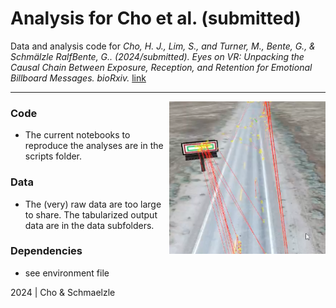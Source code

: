 Analysis for Cho et al. (submitted)
=============================================

Data and analysis code for *Cho, H. J., Lim, S., and Turner, M., Bente, G., & Schmälzle RalfBente, G.. (2024/submitted). Eyes on VR: Unpacking the Causal Chain Between Exposure, Reception, and Retention for Emotional Billboard Messages. bioRxiv.* [link](/https://doi.org/10.1101/2024.07.19.604208)



***

<img align="right" width=250px src=data/explainer_fig.png> 



### Code

-   The current notebooks to reproduce the analyses are in the scripts folder.


### Data

-   The (very) raw data are too large to share. The tabularized output data are in the data subfolders.

### Dependencies

-   see environment file


2024 | Cho & Schmaelzle
